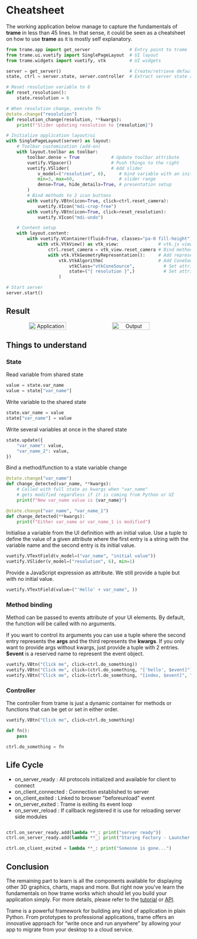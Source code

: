 # Cheatsheet

The working application below manage to capture the fundamentals of __trame__ in less than 45 lines.
In that sense, it could be seen as a cheatsheet on how to use __trame__ as it is mostly self explanatory.

```python
from trame.app import get_server               # Entry point to trame
from trame.ui.vuetify import SinglePageLayout  # UI layout
from trame.widgets import vuetify, vtk         # UI widgets

server = get_server()                          # Create/retrieve default server
state, ctrl = server.state, server.controller  # Extract server state and controller

# Reset resolution variable to 6
def reset_resolution():
    state.resolution = 6

# When resolution change, execute fn
@state.change("resolution")
def resolution_change(resolution, **kwargs):
    print(f"Slider updating resolution to {resolution}")

# Initialize application layout/ui
with SinglePageLayout(server) as layout:
    # Toolbar customization (add-on)
    with layout.toolbar as toolbar:
        toolbar.dense = True            # Update toolbar attribute
        vuetify.VSpacer()               # Push things to the right
        vuetify.VSlider(                # Add slider
            v_model=("resolution", 6),     # bind variable with an initial value of 6
            min=3, max=60,                 # slider range
            dense=True, hide_details=True, # presentation setup
        )
        # Bind methods to 2 icon buttons
        with vuetify.VBtn(icon=True, click=ctrl.reset_camera):
            vuetify.VIcon("mdi-crop-free")
        with vuetify.VBtn(icon=True, click=reset_resolution):
            vuetify.VIcon("mdi-undo")

    # Content setup
    with layout.content:
        with vuetify.VContainer(fluid=True, classes="pa-0 fill-height"):
            with vtk.VtkView() as vtk_view:               # vtk.js view for local rendering
                ctrl.reset_camera = vtk_view.reset_camera # Bind method to controller
                with vtk.VtkGeometryRepresentation():     # Add representation to vtk.js view
                    vtk.VtkAlgorithm(                     # Add ConeSource to representation
                        vtkClass="vtkConeSource",           # Set attribute value with no JS eval
                        state=("{ resolution }",)           # Set attribute value with JS eval
                    )

# Start server
server.start()
```

## Result


<p style="text-align:center;display: flex;align-items: center;">
    <img src="/trame/images/trame-cheatsheet-app.jpg" alt="Application" style="width: 45%; height: 45%">
    <img src="/trame/images/trame-cheatsheet-output.jpg" alt="Output" style="width: 45%; height: 45%">
</p>

## Things to understand

### State

Read variable from shared state

```python
value = state.var_name
value = state["var_name"]
```

Write variable to the shared state

```python
state.var_name = value
state["var_name"] = value
```

Write several variables at once in the shared state

```python
state.update({
    "var_name": value,
    "var_name_2": value,
})
```

Bind a method/function to a state variable change

```python
@state.change("var_name")
def change_detected(var_name, **kwargs):
    # Called with full state as kwargs when "var_name"
    # gets modified regardless if it is coming from Python or UI
    print(f"New var_name value is {var_name}")

@state.change("var_name", "var_name_1")
def change_detected(**kwargs):
    print(f"Either var_name or var_name_1 is modified")
```

Initialise a variable from the UI definition with an initial value.
Use a tuple to define the value of a given attribute where the first entry is a string with the variable name and the second entry is its initial value.

```python
vuetify.VTextField(v_model=("var_name", "initial value"))
vuetify.VSlider(v_model=("resolution", 6), min=1)
```

Provide a JavaScript expression as attribute. We still provide a tuple but with no initial value.

```python
vuetify.VTextField(value=("'Hello' + var_name", ))
```

### Method binding

Method can be passed to events attribute of your UI elements. By default, the function will be called with no arguments.

If you want to control its arguments you can use a tuple where the second entry represents the __args__ and the third represents the __kwargs__. If you only want to provide args without kwargs, just provide a tuple with 2 entries. __$event__ is a reserved name to represent the event object.

```python
vuetify.VBtn("Click me", click=ctrl.do_something))
vuetify.VBtn("Click me", click=(ctrl.do_something, "['hello', $event]"))
vuetify.VBtn("Click me", click=(ctrl.do_something, "[index, $event]", "{ a: 12 }"))
```

### Controller

The controller from trame is just a dynamic container for methods or functions that can be get or set in either order.

```python
vuetify.VBtn("Click me", click=ctrl.do_something)

def fn():
    pass

ctrl.do_something = fn
```

## Life Cycle

* on_server_ready : All protocols initialized and available for client to connect
* on_client_connected : Connection established to server
* on_client_exited : Linked to browser "beforeunload" event
* on_server_exited : Trame is exiting its event loop
* on_server_reload : If callback registered it is use for reloading server side modules

```python

ctrl.on_server_ready.add(lambda **_: print("server ready"))
ctrl.on_server_ready.add(lambda **_: print("Staring Factory - Launcher barrier"))

ctrl.on_client_exited = lambda **_: print("Someone is gone...")
```

## Conclusion

The remaining part to learn is all the components available for displaying other 3D graphics, charts, maps and more. But right now you've learn the fundamentals on how trame works which should let you build your application simply. For more details, please refer to the [tutorial](https://kitware.github.io/trame/docs/tutorial.html) or [API](https://trame.readthedocs.io/en/latest/index.html).

Trame is a powerful framework for building any kind of application in plain Python. From prototypes to professional applications, trame offers an innovative approach for “write once and run anywhere” by allowing your app to migrate from your desktop to a cloud service.